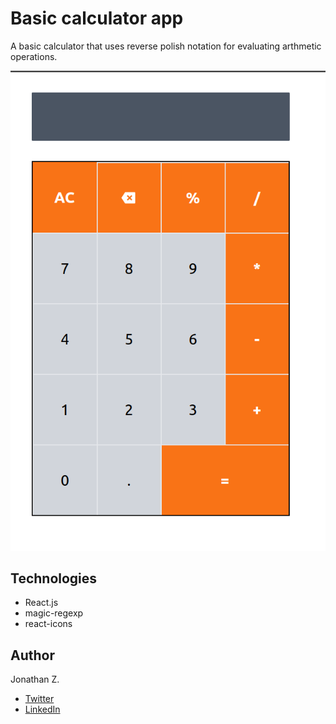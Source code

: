 # Basic calculator app

A basic calculator that uses reverse polish notation for evaluating arthmetic operations.

![preview](preview.png)

## Technologies

- React.js
- magic-regexp
- react-icons

## Author

Jonathan Z.

- [Twitter](https://twitter.com/JonathanZihind4)
- [LinkedIn](https://www.linkedin.com/in/jonathan-z-0a40ab209/)
